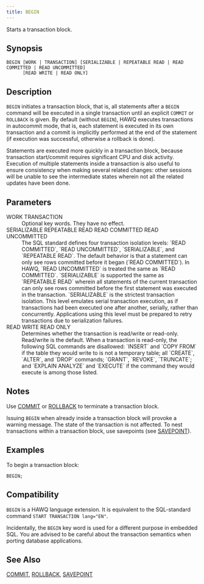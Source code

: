 ```yaml
---
title: BEGIN
---
```


<!--
Licensed to the Apache Software Foundation (ASF) under one
or more contributor license agreements.  See the NOTICE file
distributed with this work for additional information
regarding copyright ownership.  The ASF licenses this file
to you under the Apache License, Version 2.0 (the
"License"); you may not use this file except in compliance
with the License.  You may obtain a copy of the License at

  http://www.apache.org/licenses/LICENSE-2.0

Unless required by applicable law or agreed to in writing,
software distributed under the License is distributed on an
"AS IS" BASIS, WITHOUT WARRANTIES OR CONDITIONS OF ANY
KIND, either express or implied.  See the License for the
specific language governing permissions and limitations
under the License.
-->

Starts a transaction block.

## Synopsis<a id="topic1__section2"></a>

``` pre
BEGIN [WORK | TRANSACTION] [SERIALIZABLE | REPEATABLE READ | READ COMMITTED | READ UNCOMMITTED]
      [READ WRITE | READ ONLY]
```

## Description<a id="topic1__section3"></a>

`BEGIN` initiates a transaction block, that is, all statements after a `BEGIN` command will be executed in a single transaction until an explicit `COMMIT` or `ROLLBACK` is given. By default (without `BEGIN`), HAWQ executes transactions in autocommit mode, that is, each statement is executed in its own transaction and a commit is implicitly performed at the end of the statement (if execution was successful, otherwise a rollback is done).

Statements are executed more quickly in a transaction block, because transaction start/commit requires significant CPU and disk activity. Execution of multiple statements inside a transaction is also useful to ensure consistency when making several related changes: other sessions will be unable to see the intermediate states wherein not all the related updates have been done.

## Parameters<a id="topic1__section4"></a>

<dt>WORK  
TRANSACTION  </dt>
<dd>Optional key words. They have no effect.</dd>

<dt>SERIALIZABLE  
REPEATABLE READ  
READ COMMITTED  
READ UNCOMMITTED  </dt>
<dd>The SQL standard defines four transaction isolation levels: `READ COMMITTED`, `READ UNCOMMITTED`, `SERIALIZABLE`, and `REPEATABLE READ`. The default behavior is that a statement can only see rows committed before it began (`READ COMMITTED`). In HAWQ, `READ UNCOMMITTED` is treated the same as `READ COMMITTED`. `SERIALIZABLE` is supported the same as `REPEATABLE                      READ` wherein all statements of the current transaction can only see rows committed before the first statement was executed in the transaction. `SERIALIZABLE` is the strictest transaction isolation. This level emulates serial transaction execution, as if transactions had been executed one after another, serially, rather than concurrently. Applications using this level must be prepared to retry transactions due to serialization failures.</dd>

<dt>READ WRITE  
READ ONLY  </dt>
<dd>Determines whether the transaction is read/write or read-only. Read/write is the default. When a transaction is read-only, the following SQL commands are disallowed: `INSERT` and `COPY FROM` if the table they would write to is not a temporary table; all `CREATE`, `ALTER`, and `DROP` commands; `GRANT`, `REVOKE`, `TRUNCATE`; and `EXPLAIN ANALYZE` and `EXECUTE` if the command they would execute is among those listed.</dd>

## Notes<a id="topic1__section5"></a>

Use [COMMIT](COMMIT.html) or [ROLLBACK](ROLLBACK/index.html) to terminate a transaction block.

Issuing `BEGIN` when already inside a transaction block will provoke a warning message. The state of the transaction is not affected. To nest transactions within a transaction block, use savepoints (see [SAVEPOINT](SAVEPOINT/index.html)).

## Examples<a id="topic1__section6"></a>

To begin a transaction block:

``` pre
BEGIN;
```

## Compatibility<a id="topic1__section7"></a>

`BEGIN` is a HAWQ language extension. It is equivalent to the SQL-standard command `START TRANSACTION lang="EN"`.

Incidentally, the `BEGIN` key word is used for a different purpose in embedded SQL. You are advised to be careful about the transaction semantics when porting database applications.

## See Also<a id="topic1__section8"></a>

[COMMIT](COMMIT.html), [ROLLBACK](ROLLBACK.html), [SAVEPOINT](SAVEPOINT/index.html)
